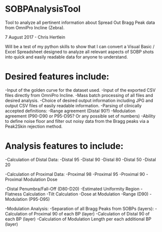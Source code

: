 # SOBPAnalysisTool
Tool to analyze all pertinent information about Spread Out Bragg Peak data from OmniPro Incline (Zebra).

7 August 2017 - Chris Hertlein

Will be a test of my python skills to show that I can convert a Visual Basic / Excel Spreadsheet designed to analyze all relevant aspects of SOBP shots into quick and easily readable data for anyone to understand.

Desired features include:
=========================

-Input of the golden curve for the dataset used.
-Input of the exported CSV files directly from OmniPro Incline.
-Mass batch processing of all files and desired analysis.
-Choice of desired output information including JPG and output CSV files of easily readable information.
-Parsing of clinically accepted definitions: 
  -Range agreement (Distal 90?)
  -Modulation agreement (P90-D90 or P95-D95? Or any possible set of numbers)
-Ability to define noise floor and filter out noisy data from the Bragg peaks via a Peak2Skin rejection method.

Analysis features to include:
==============================

-Calculation of Distal Data:
  -Distal 95
  -Distal 90
  -Distal 80
  -Distal 50
  -Distal 20
  
-Calculation of Proximal Data:
  -Proximal 98
  -Proximal 95
  -Proximal 90
  -Proximal Modulation Dose
  
-Distal Penumbra/Fall-Off (D80-D20)
-Estimated Uniformity Region
-Flatness Calculation
-Tilt Calculation
-Dose at Modulation
-Range (D90)
-Modulation (P95-D95)

-Modulation Analysis:
  -Separation of all Bragg Peaks from SOBPs (layers):
  -Calculation of Proximal 90 of each BP (layer)
  -Calculation of Distal 90 of each BP (layer)
  -Calculation of Modulation Length per each additional BP (layer)
